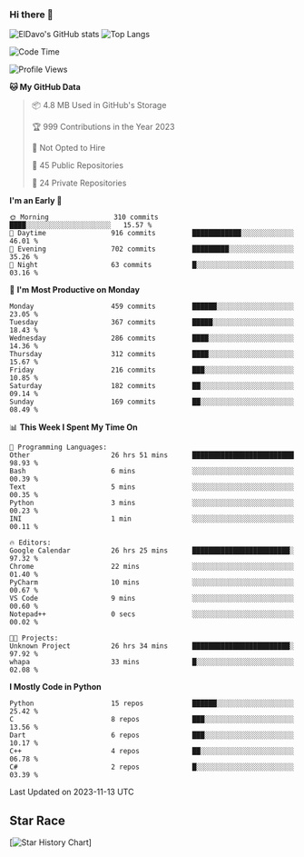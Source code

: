 ### Hi there 👋
![ElDavo's GitHub stats](https://github-readme-stats.vercel.app/api?username=ElDavoo&show_icons=true&theme=chartreuse-dark)
![Top Langs](https://github-readme-stats.vercel.app/api/top-langs/?username=ElDavoo&theme=chartreuse-dark&layout=compact)

<!--START_SECTION:waka-->
![Code Time](http://img.shields.io/badge/Code%20Time-564%20hrs-blue)

![Profile Views](http://img.shields.io/badge/Profile%20Views-8-blue)

**🐱 My GitHub Data** 

> 📦 4.8 MB Used in GitHub's Storage 
 > 
> 🏆 999 Contributions in the Year 2023
 > 
> 🚫 Not Opted to Hire
 > 
> 📜 45 Public Repositories 
 > 
> 🔑 24 Private Repositories 
 > 
**I'm an Early 🐤** 

```text
🌞 Morning                310 commits         ████░░░░░░░░░░░░░░░░░░░░░   15.57 % 
🌆 Daytime                916 commits         ████████████░░░░░░░░░░░░░   46.01 % 
🌃 Evening                702 commits         █████████░░░░░░░░░░░░░░░░   35.26 % 
🌙 Night                  63 commits          █░░░░░░░░░░░░░░░░░░░░░░░░   03.16 % 
```
📅 **I'm Most Productive on Monday** 

```text
Monday                   459 commits         ██████░░░░░░░░░░░░░░░░░░░   23.05 % 
Tuesday                  367 commits         █████░░░░░░░░░░░░░░░░░░░░   18.43 % 
Wednesday                286 commits         ████░░░░░░░░░░░░░░░░░░░░░   14.36 % 
Thursday                 312 commits         ████░░░░░░░░░░░░░░░░░░░░░   15.67 % 
Friday                   216 commits         ███░░░░░░░░░░░░░░░░░░░░░░   10.85 % 
Saturday                 182 commits         ██░░░░░░░░░░░░░░░░░░░░░░░   09.14 % 
Sunday                   169 commits         ██░░░░░░░░░░░░░░░░░░░░░░░   08.49 % 
```


📊 **This Week I Spent My Time On** 

```text
💬 Programming Languages: 
Other                    26 hrs 51 mins      █████████████████████████   98.93 % 
Bash                     6 mins              ░░░░░░░░░░░░░░░░░░░░░░░░░   00.39 % 
Text                     5 mins              ░░░░░░░░░░░░░░░░░░░░░░░░░   00.35 % 
Python                   3 mins              ░░░░░░░░░░░░░░░░░░░░░░░░░   00.23 % 
INI                      1 min               ░░░░░░░░░░░░░░░░░░░░░░░░░   00.11 % 

🔥 Editors: 
Google Calendar          26 hrs 25 mins      ████████████████████████░   97.32 % 
Chrome                   22 mins             ░░░░░░░░░░░░░░░░░░░░░░░░░   01.40 % 
PyCharm                  10 mins             ░░░░░░░░░░░░░░░░░░░░░░░░░   00.67 % 
VS Code                  9 mins              ░░░░░░░░░░░░░░░░░░░░░░░░░   00.60 % 
Notepad++                0 secs              ░░░░░░░░░░░░░░░░░░░░░░░░░   00.02 % 

🐱‍💻 Projects: 
Unknown Project          26 hrs 34 mins      ████████████████████████░   97.92 % 
whapa                    33 mins             █░░░░░░░░░░░░░░░░░░░░░░░░   02.08 % 
```

**I Mostly Code in Python** 

```text
Python                   15 repos            ██████░░░░░░░░░░░░░░░░░░░   25.42 % 
C                        8 repos             ███░░░░░░░░░░░░░░░░░░░░░░   13.56 % 
Dart                     6 repos             ███░░░░░░░░░░░░░░░░░░░░░░   10.17 % 
C++                      4 repos             ██░░░░░░░░░░░░░░░░░░░░░░░   06.78 % 
C#                       2 repos             █░░░░░░░░░░░░░░░░░░░░░░░░   03.39 % 
```




 Last Updated on 2023-11-13 UTC
<!--END_SECTION:waka-->

## Star Race

[![Star History Chart](https://api.star-history.com/svg?repos=ElDavoo/WhatsApp-Crypt14-Crypt15-Decrypter,ElDavoo/TuringOS,EliteAndroidApps/WhatsApp-Crypt12-Decrypter,KnugiHK/Whatsapp-Chat-Exporter&type=Date)]
